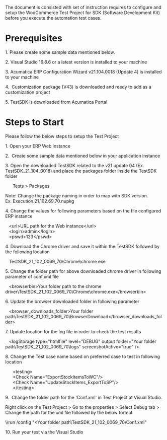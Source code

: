 
<p>The document is consisted with set of instruction requires to configure and setup the WooCommerce Test Project for SDK (Software Development Kit) before you execute the automation test cases.</p>
<h1>Prerequisites</h1>
<p>1. Please create some sample data mentioned below.</p>
<p>2. Visual Studio 16.8.6 or a latest version is installed to your machine</p>
<p>3. Acumatica ERP Configuration Wizard v21.104.0018 (Update 4) is installed to your machine</p>
<p>4.&nbsp; Customization package (V43) is downloaded and ready to add as a customization project</p>
<p>5. TestSDK is downloaded from Acumatica Portal</p>
<h1>Steps to Start</h1>
<p>Please follow the below steps to setup the Test Project</p>
<p>1. Open your ERP Web instance</p>
<p>2.&nbsp; Create some sample data mentioned below in your application instance</p>
<p>3. Open the downloaded TestSDK related to the v21 update 04 (Ex. TestSDK_21_104_0018) and place the packages folder inside the TestSDK folder</p>
<p>&nbsp; &nbsp; &nbsp; Tests &gt; Packages</p>
<p>Note: Change the package naming in order to map with SDK version. Ex.&nbsp;Execution.21.102.69.70.nupkg&nbsp;</p>
<p>4. Change the values for following parameters based on the file configured ERP instance</p>
<p>&nbsp; &nbsp;&lt;url&gt;URL path for the Web instance<a>&lt;/url</a>&gt;<br />&nbsp; &nbsp;&lt;login&gt;admin&lt;/login&gt;<br />&nbsp; &nbsp;&lt;pswd&gt;123&lt;/pswd&gt;</p>
<p>4. Download the Chrome driver and save it within the TestSDK followed by the following location</p>
<p>&nbsp; &nbsp;TestSDK_21_102_0069_70\Chrome\chrome.exe</p>
<p>5. Change the folder path for above downloaded chrome driver in following parameter&nbsp;of conf.xml file</p>
<p>&nbsp; &nbsp;&lt;browserbin&gt;Your folder path to the chrome driver\TestSDK_21_102_0069_70\Chrome\chrome.exe&lt;/browserbin&gt;</p>
<p>6. Update the browser downloaded folder in following parameter</p>
<p>&nbsp; &nbsp;&lt;browser_downloads_folder&gt;Your folder path\TestSDK_21_102_0069_70\BrowserDownload&lt;/browser_downloads_folder&gt;</p>
<p>7. Update location for the log file in order to check the test results</p>
<p>&nbsp; &nbsp;&lt;logStorage type=&quot;htmlfile&quot; level=&quot;DEBUG&quot; output folder=&quot;Your folder path\TestSDK_21_102_0069_70\logs&quot; screenshotActive=&quot;true&quot; /&gt;</p>
<p>8. Change the Test case name based on preferred case to test in following location</p>
<p>&nbsp; &nbsp; &nbsp; &lt;testing&gt;<br />&nbsp; &nbsp; &nbsp; &lt;Check Name=&quot;ExportStockItemsToWC&quot;/&gt;<br />&nbsp; &nbsp; &nbsp; &lt;Check Name=&quot;UpdateStockItems_ExportToSP&quot;/&gt;<br />&nbsp; &nbsp; &nbsp; &lt;/testing&gt;</p>
<p>9.&nbsp; Change the folder path for the 'Conf.xml' in Test Project at Visual Studio.&nbsp;</p>
<p>Right click on the Test Project &gt; Go to the properties &gt; Select Debug tab &gt; Change the path for the xml file followed by the below format</p>
<p>\\run /config &quot;&lt;Your folder path\TestSDK_21_102_0069_70\Conf.xml&quot;</p>
<p>10. Run your test via the Visual Studio</p>
